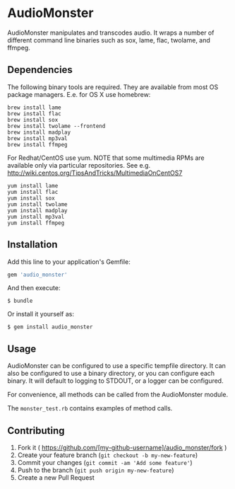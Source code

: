 # AudioMonster

AudioMonster manipulates and transcodes audio.
It wraps a number of different command line binaries such as sox, lame, flac, twolame, and ffmpeg.

## Dependencies

The following binary tools are required. They are available from most OS package managers. E.e. for OS X use homebrew:

```
brew install lame
brew install flac
brew install sox
brew install twolame --frontend
brew install madplay
brew install mp3val
brew install ffmpeg
```

For Redhat/CentOS use yum. NOTE that some multimedia RPMs are available only via particular repositories. See e.g.
http://wiki.centos.org/TipsAndTricks/MultimediaOnCentOS7

```
yum install lame
yum install flac
yum install sox 
yum install twolame 
yum install madplay
yum install mp3val
yum install ffmpeg
```

## Installation

Add this line to your application's Gemfile:

```ruby
gem 'audio_monster'
```

And then execute:

    $ bundle

Or install it yourself as:

    $ gem install audio_monster

## Usage

AudioMonster can be configured to use a specific tempfile directory.
It can also be configured to use a binary directory, or you can configure each binary.
It will default to logging to STDOUT, or a logger can be configured.

For convenience, all methods can be called from the AudioMonster module.

The `monster_test.rb` contains examples of method calls.

## Contributing

1. Fork it ( https://github.com/[my-github-username]/audio_monster/fork )
2. Create your feature branch (`git checkout -b my-new-feature`)
3. Commit your changes (`git commit -am 'Add some feature'`)
4. Push to the branch (`git push origin my-new-feature`)
5. Create a new Pull Request
